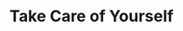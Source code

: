 ---
title: Take Care of Yourself
nav_order: 14
parent: Syllabus
is_anchor_child: true
anchor_url: take-care-of-yourself
---